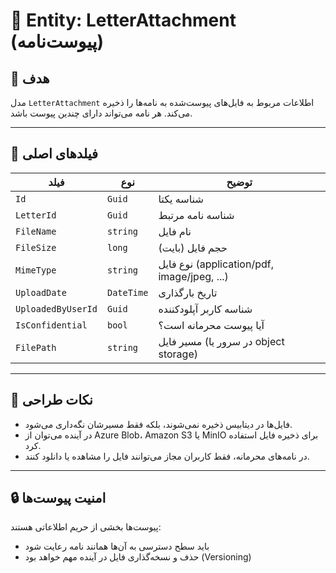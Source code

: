 
# 📎 Entity: LetterAttachment (پیوست‌نامه)

## 🎯 هدف
مدل `LetterAttachment` اطلاعات مربوط به فایل‌های پیوست‌شده به نامه‌ها را ذخیره می‌کند. هر نامه می‌تواند دارای چندین پیوست باشد.

---

## 🧱 فیلدهای اصلی

| فیلد | نوع | توضیح |
|------|------|--------|
| `Id` | `Guid` | شناسه یکتا |
| `LetterId` | `Guid` | شناسه نامه مرتبط |
| `FileName` | `string` | نام فایل |
| `FileSize` | `long` | حجم فایل (بایت) |
| `MimeType` | `string` | نوع فایل (application/pdf, image/jpeg, ...) |
| `UploadDate` | `DateTime` | تاریخ بارگذاری |
| `UploadedByUserId` | `Guid` | شناسه کاربر آپلودکننده |
| `IsConfidential` | `bool` | آیا پیوست محرمانه است؟ |
| `FilePath` | `string` | مسیر فایل (در سرور یا object storage) |

---

## 📌 نکات طراحی

- فایل‌ها در دیتابیس ذخیره نمی‌شوند، بلکه فقط مسیرشان نگه‌داری می‌شود.
- در آینده می‌توان از Azure Blob، Amazon S3 یا MinIO برای ذخیره فایل استفاده کرد.
- در نامه‌های محرمانه، فقط کاربران مجاز می‌توانند فایل را مشاهده یا دانلود کنند.

---

## 🔒 امنیت پیوست‌ها

پیوست‌ها بخشی از حریم اطلاعاتی هستند:
- باید سطح دسترسی به آن‌ها همانند نامه رعایت شود
- حذف و نسخه‌گذاری فایل در آینده مهم خواهد بود (Versioning)
